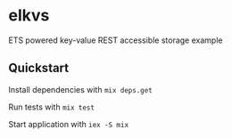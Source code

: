 # elkvs
ETS powered key-value REST accessible storage example

## Quickstart

Install dependencies with `mix deps.get`

Run tests with `mix test`

Start application with `iex -S mix`
